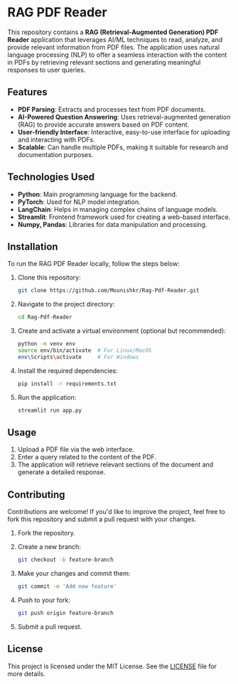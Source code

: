 # RAG PDF Reader

This repository contains a **RAG (Retrieval-Augmented Generation) PDF Reader** application that leverages AI/ML techniques to read, analyze, and provide relevant information from PDF files. The application uses natural language processing (NLP) to offer a seamless interaction with the content in PDFs by retrieving relevant sections and generating meaningful responses to user queries.

## Features

- **PDF Parsing**: Extracts and processes text from PDF documents.
- **AI-Powered Question Answering**: Uses retrieval-augmented generation (RAG) to provide accurate answers based on PDF content.
- **User-friendly Interface**: Interactive, easy-to-use interface for uploading and interacting with PDFs.
- **Scalable**: Can handle multiple PDFs, making it suitable for research and documentation purposes.

## Technologies Used

- **Python**: Main programming language for the backend.
- **PyTorch**: Used for NLP model integration.
- **LangChain**: Helps in managing complex chains of language models.
- **Streamlit**: Frontend framework used for creating a web-based interface.
- **Numpy, Pandas**: Libraries for data manipulation and processing.
  
## Installation

To run the RAG PDF Reader locally, follow the steps below:

1. Clone this repository:

   ```bash
   git clone https://github.com/Mounishkr/Rag-Pdf-Reader.git
   ```

2. Navigate to the project directory:

   ```bash
   cd Rag-Pdf-Reader
   ```

3. Create and activate a virtual environment (optional but recommended):

   ```bash
   python -m venv env
   source env/bin/activate  # For Linux/MacOS
   env\Scripts\activate     # For Windows
   ```

4. Install the required dependencies:

   ```bash
   pip install -r requirements.txt
   ```

5. Run the application:

   ```bash
   streamlit run app.py
   ```

## Usage

1. Upload a PDF file via the web interface.
2. Enter a query related to the content of the PDF.
3. The application will retrieve relevant sections of the document and generate a detailed response.

## Contributing

Contributions are welcome! If you'd like to improve the project, feel free to fork this repository and submit a pull request with your changes.

1. Fork the repository.
2. Create a new branch:

   ```bash
   git checkout -b feature-branch
   ```

3. Make your changes and commit them:

   ```bash
   git commit -m 'Add new feature'
   ```

4. Push to your fork:

   ```bash
   git push origin feature-branch
   ```

5. Submit a pull request.

## License

This project is licensed under the MIT License. See the [LICENSE](LICENSE) file for more details.
